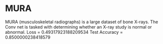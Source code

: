 # MURA

MURA (musculoskeletal radiographs) is a large dataset of bone X-rays. The Conv net is tasked with determining whether an X-ray study is normal or abnormal.
Loss = 0.49317923188209534
Test Accuracy = 0.8500000238418579

